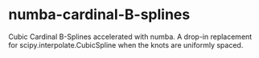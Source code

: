 # numba-cardinal-B-splines
Cubic Cardinal B-Splines accelerated with numba. A drop-in replacement for scipy.interpolate.CubicSpline when the knots are uniformly spaced.
